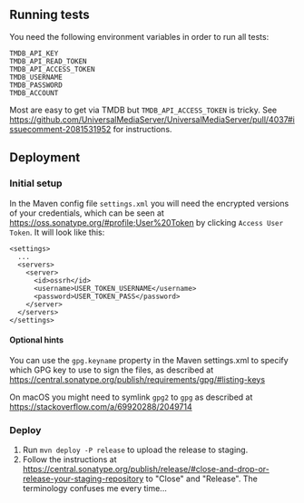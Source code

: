 ## Running tests
You need the following environment variables in order to run all tests:
```
TMDB_API_KEY
TMDB_API_READ_TOKEN
TMDB_API_ACCESS_TOKEN
TMDB_USERNAME
TMDB_PASSWORD
TMDB_ACCOUNT
```

Most are easy to get via TMDB but `TMDB_API_ACCESS_TOKEN` is tricky. See https://github.com/UniversalMediaServer/UniversalMediaServer/pull/4037#issuecomment-2081531952 for instructions.

## Deployment

### Initial setup

In the Maven config file `settings.xml` you will need the encrypted versions of your credentials, which can be seen at https://oss.sonatype.org/#profile;User%20Token by clicking `Access User Token`. It will look like this:
```
<settings>
  ...
  <servers>
    <server>
      <id>ossrh</id>
      <username>USER_TOKEN_USERNAME</username>
      <password>USER_TOKEN_PASS</password>
    </server>
  </servers>
</settings>
```

#### Optional hints

You can use the `gpg.keyname` property in the Maven settings.xml to specify which GPG key to use to sign the files, as described at https://central.sonatype.org/publish/requirements/gpg/#listing-keys

On macOS you might need to symlink `gpg2` to `gpg` as described at https://stackoverflow.com/a/69920288/2049714

### Deploy

1. Run `mvn deploy -P release` to upload the release to staging.
1. Follow the instructions at https://central.sonatype.org/publish/release/#close-and-drop-or-release-your-staging-repository to "Close" and "Release". The terminology confuses me every time...
